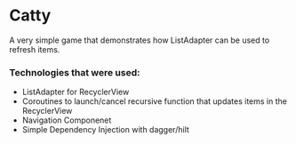 # Catty
A very simple game that demonstrates how ListAdapter can be used to refresh items.
### Technologies that were used:
- ListAdapter for RecyclerView
- Coroutines to launch/cancel recursive function that updates items in the RecyclerView
- Navigation Componenet
- Simple Dependency Injection with dagger/hilt
